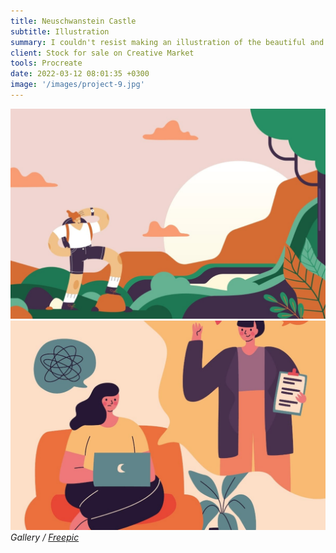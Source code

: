 ```yaml
---
title: Neuschwanstein Castle
subtitle: Illustration
summary: I couldn't resist making an illustration of the beautiful and elegant Neuschwanstein Castle.
client: Stock for sale on Creative Market
tools: Procreate
date: 2022-03-12 08:01:35 +0300
image: '/images/project-9.jpg'
---
```


<div class="gallery-box">
  <div class="gallery">
    <img src="/images/example-1.jpg" loading="lazy" alt="Project">
    <img src="/images/example-2.jpg" loading="lazy" alt="Project">
  </div>
  <em>Gallery / <a href="https://www.freepik.com/" target="_blank">Freepic</a></em>
</div>